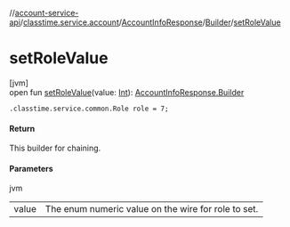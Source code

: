 //[account-service-api](../../../../index.md)/[classtime.service.account](../../index.md)/[AccountInfoResponse](../index.md)/[Builder](index.md)/[setRoleValue](set-role-value.md)

# setRoleValue

[jvm]\
open fun [setRoleValue](set-role-value.md)(value: [Int](https://kotlinlang.org/api/latest/jvm/stdlib/kotlin/-int/index.html)): [AccountInfoResponse.Builder](index.md)

`.classtime.service.common.Role role = 7;`

#### Return

This builder for chaining.

#### Parameters

jvm

| | |
|---|---|
| value | The enum numeric value on the wire for role to set. |

